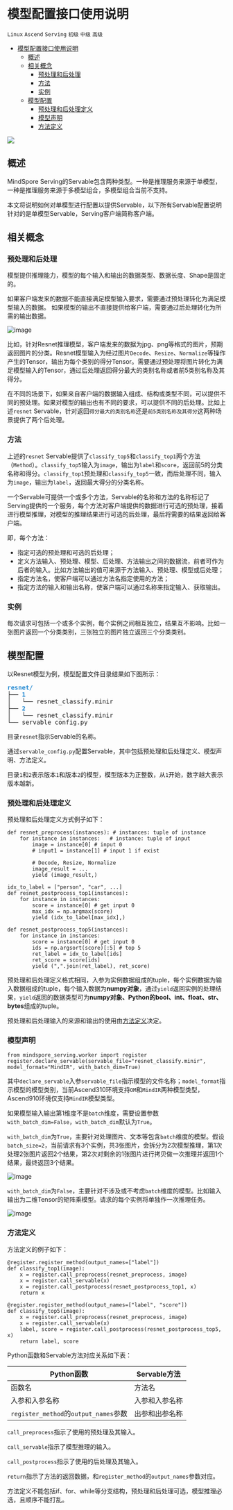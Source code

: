 # 模型配置接口使用说明

`Linux` `Ascend` `Serving` `初级` `中级` `高级`

<!-- TOC -->

- [模型配置接口使用说明](#模型配置接口使用说明)
  - [概述](#概述)
  - [相关概念](#相关概念)
    - [预处理和后处理](#预处理和后处理)
    - [方法](#方法)
    - [实例](#实例)
  - [模型配置](#模型配置)
    - [预处理和后处理定义](#预处理和后处理定义)
    - [模型声明](#模型声明)
    - [方法定义](#方法定义)

<!-- /TOC -->

<a href="https://gitee.com/mindspore/serving/blob/master/docs/MODEL.md" target="_blank"><img src="image/logo_source.png"></a>

## 概述

MindSpore Serving的Servable包含两种类型。一种是推理服务来源于单模型，一种是推理服务来源于多模型组合，多模型组合当前不支持。

本文将说明如何对单模型进行配置以提供Servable，以下所有Servable配置说明针对的是单模型Servable，Serving客户端简称客户端。

## 相关概念

### 预处理和后处理

模型提供推理能力，模型的每个输入和输出的数据类型、数据长度、Shape是固定的。

如果客户端发来的数据不能直接满足模型输入要求，需要通过预处理转化为满足模型输入的数据。
如果模型的输出不直接提供给客户端，需要通过后处理转化为所需的输出数据。

![image](image/resnet_example.png)

比如，针对Resnet推理模型，客户端发来的数据为jpg、png等格式的图片，预期返回图片的分类。Resnet模型输入为经过图片`Decode`、`Resize`、`Normalize`等操作产生的Tensor，输出为每个类别的得分Tensor。需要通过预处理将图片转化为满足模型输入的Tensor，通过后处理返回得分最大的类别名称或者前5类别名称及其得分。

在不同的场景下，如果来自客户端的数据输入组成、结构或类型不同，可以提供不同的预处理。如果对模型的输出也有不同的要求，可以提供不同的后处理。比如上述`resnet` Servable，针对返回`得分最大的类别名称`还是`前5类别名称及其得分`这两种场景提供了两个后处理。

### 方法

上述的`resnet` Servable提供了`classify_top5`和`classify_top1`两个方法（`Method`）。`classify_top5`输入为`image`，输出为`label`和`score`，返回前5的分类名称和得分。`classify_top1`预处理和`classify_top5`一致，而后处理不同，输入为`image`，输出为`label`，返回最大得分的分类名称。

一个Servable可提供一个或多个方法，Servable的名称和方法的名称标记了Serving提供的一个服务，每个方法对客户端提供的数据进行可选的预处理，接着进行模型推理，对模型的推理结果进行可选的后处理，最后将需要的结果返回给客户端。

即，每个方法：

- 指定可选的预处理和可选的后处理；
- 定义方法输入、预处理、模型、后处理、方法输出之间的数据流，前者可作为后者的输入。比如方法输出的值可来源于方法输入、预处理、模型或后处理；
- 指定方法名，使客户端可以通过方法名指定使用的方法；
- 指定方法的输入和输出名称，使客户端可以通过名称来指定输入、获取输出。

### 实例

每次请求可包括一个或多个实例，每个实例之间相互独立，结果互不影响。比如一张图片返回一个分类类别，三张独立的图片独立返回三个分类类别。

## 模型配置

以Resnet模型为例，模型配置文件目录结果如下图所示：

<pre><font color="#268BD2"><b>resnet/</b></font>
├── <font color="#268BD2"><b>1</b></font>
│   └── resnet_classify.minir
├── <font color="#268BD2"><b>2</b></font>
│   └── resnet_classify.minir
└── servable_config.py
</pre>

目录`resnet`指示Servable的名称。

通过`servable_config.py`配置Servable，其中包括预处理和后处理定义、模型声明、方法定义。

目录`1`和`2`表示版本`1`和版本`2`的模型，模型版本为正整数，从`1`开始，数字越大表示版本越新。

### 预处理和后处理定义

预处理和后处理定义方式例子如下：

```
def resnet_preprocess(instances): # instances: tuple of instance
    for instance in instances:   # instance: tuple of input
        image = instance[0] # input 0
        # input1 = instance[1] # input 1 if exist

        # Decode, Resize, Normalize
        image_result = ...
        yield (image_result,)

idx_to_label = ["person", "car", ...]
def resnet_postprocess_top1(instances):
    for instance in instances:
        score = instance[0] # get input 0
        max_idx = np.argmax(score)
        yield (idx_to_label[max_idx],)

def resnet_postprocess_top5(instances):
    for instance in instances:
        score = instance[0] # get input 0
        ids = np.argsort(score)[:5] # top 5
        ret_label = idx_to_label[ids]
        ret_score = score[ids]
        yield (",".join(ret_label), ret_score)
```

预处理和后处理定义格式相同，入参为实例数据组成的tuple，每个实例数据为输入数据组成的tuple，每个输入数据为**numpy对象**，通过`yield`返回实例的处理结果，`yield`返回的数据类型可为**numpy对象、Python的bool、int、float、str、bytes**组成的tuple。

预处理和后处理输入的来源和输出的使用由[方法定义](#方法定义)决定。

### 模型声明

```
from mindspore_serving.worker import register
register.declare_servable(servable_file="resnet_classify.minir", model_format="MindIR", with_batch_dim=True)
```
其中`declare_servable`入参`servable_file`指示模型的文件名称；`model_format`指示模型的模型类别，当前Ascend310环境支持`OM`和`MindIR`两种模型类型，Ascend910环境仅支持`MindIR`模型类型。

如果模型输入输出第1维度不是`batch`维度，需要设置参数`with_batch_dim=False`，`with_batch_dim`默认为`True`。

`with_batch_dim`为`True`，主要针对处理图片、文本等包含`batch`维度的模型。假设`batch_size=2`，当前请求有3个实例，共3张图片，会拆分为2次模型推理，第1次处理2张图片返回2个结果，第2次对剩余的1张图片进行拷贝做一次推理并返回1个结果，最终返回3个结果。

![image](image/resnet_with_batch.png)

`with_batch_dim`为`False`，主要针对不涉及或不考虑`batch`维度的模型。比如输入输出为二维Tensor的矩阵乘模型。请求的每个实例将单独作一次推理任务。

![image](./image/matmul_without_batch.png)

### 方法定义

方法定义的例子如下：

```
@register.register_method(output_names=["label"])
def classify_top1(image):
    x = register.call_preprocess(resnet_preprocess, image)
    x = register.call_servable(x)
    x = register.call_postprocess(resnet_postprocess_top1, x)
    return x

@register.register_method(output_names=["label", "score"])
def classify_top5(image):
    x = register.call_preprocess(resnet_preprocess, image)
    x = register.call_servable(x)
    label, score = register.call_postprocess(resnet_postprocess_top5, x)
    return label, score
```

Python函数和Servable方法对应关系如下表：

|  Python函数 | Servable方法  |
|  ----  | ----  |
| 函数名 | 方法名 |
| 入参和入参名称 | 入参和入参名称 |
| `register_method`的`output_names`参数 | 出参和出参名称 |

`call_preprocess`指示了使用的预处理及其输入。

`call_servable`指示了模型推理的输入。

`call_postprocess`指示了使用的后处理及其输入。

`return`指示了方法的返回数据，和`register_method`的`output_names`参数对应。

方法定义不能包括if、for、while等分支结构，预处理和后处理可选，模型推理必选，且顺序不能打乱。
